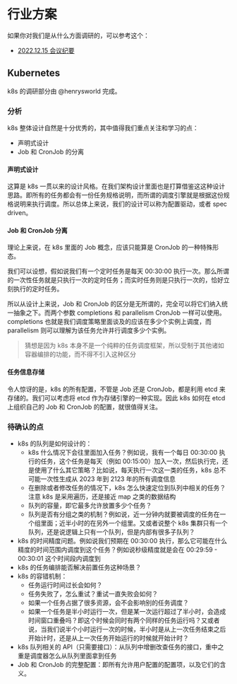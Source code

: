# 行业方案

如果你对我们是从什么方面调研的，可以参考这个：
- [2022.12.15 会议纪要](https://github.com/gotomicro/ecron/discussions/1)

## Kubernetes

k8s 的调研部分由 @henrysworld 完成。

### 分析

k8s 整体设计自然是十分优秀的，其中值得我们重点关注和学习的点：
- 声明式设计
- Job 和 CronJob 的分离

#### 声明式设计

这算是 k8s 一贯以来的设计风格。在我们架构设计里面也是打算借鉴这这种设计思路。即所有的任务都会有一份任务规格说明，而所谓的调度引擎就是根据这份规格说明来执行调度。所以总体上来说，我们的设计可以称为配置驱动，或者 spec driven。

#### Job 和 CronJob 分离
理论上来说，在 k8s 里面的 Job 概念，应该只能算是 CronJob 的一种特殊形态。

我们可以设想，假如说我们有一个定时任务是每天 00:30:00 执行一次。那么所谓的一次性任务就是只执行一次的定时任务；而实时任务则是只执行一次的，恰好立刻执行的定时任务。

所以从设计上来说，Job 和 CronJob 的区分是无所谓的，完全可以将它们纳入统一抽象之下。而两个参数 completions 和 parallelism CronJob 一样可以使用。completions 也就是我们调度策略里面谈及的应该在多少个实例上调度，而 parallelism 则可以理解为该任务允许并行调度多少个实例。

> 猜想是因为 k8s 本身不是一个纯粹的任务调度框架，所以受制于其他诸如容器编排的功能，而不得不引入这种区分

#### 任务信息存储

令人惊讶的是，k8s 的所有配置，不管是 Job 还是 CronJob，都是利用 etcd 来存储的。我们可以考虑将 etcd 作为存储引擎的一种实现。因此 k8s 如何在 etcd 上组织自己的 Job 和 CronJob 的配置，就很值得关注。

### 待确认的点
- k8s 的队列是如何设计的：
  - k8s 什么情况下会往里面加入任务？例如说，我有一个每日 00:30:00 执行的任务，这个任务是每天（例如 00:15:00）加入一次，然后执行完，还是使用了什么其它策略？比如说，每天执行一次这一类的任务，k8s 总不可能一次性生成从 2023 年到 2123 年的所有调度信息
  - 在删除或者修改任务的情况下，k8s 怎么快速定位到队列中相关的任务？注意 k8s 是采用遍历，还是接近 map 之类的数据结构 
  - 队列的容量，即它最多允许放置多少个任务？
  - 队列是否有分组之类的机制？例如说，近一分钟内就要被调度的任务在一个组里面；近半小时的在另外一个组里。又或者说整个 k8s 集群只有一个队列，还是说逻辑上只有一个队列，但是内部有很多子队列？
- k8s 的时间精度问题。例如说我们预期在 00:30:00 执行，那么它可能在什么精度的时间范围内调度到这个任务？例如说秒级精度就是会在 00:29:59 - 00:30:01 这个时间段内调度到
- k8s 的任务编排能否解决前置任务这种场景？
- k8s 的容错机制：
  - 任务运行时间过长会如何？
  - 任务失败了，怎么重试？重试一直失败会如何？
  - 如果一个任务占据了很多资源，会不会影响别的任务调度？
  - 如果一个任务是半小时运行一次，但是某一次运行超过了半小时，会造成时间窗口重叠吗？即这个时候会同时有两个同样的任务运行吗？又或者说，当我们说半个小时运行一次的时候，半小时是从上一次任务结束之后开始计时，还是从上一次任务开始运行的时候就开始计时？
- k8s 队列相关的 API（只需要接口）：从队列中增删改查任务的接口，重中之重是调度器怎么从队列里面拿到任务
- Job 和 CronJob 的完整配置：即所有允许用户配置的配置项，以及它们的含义。